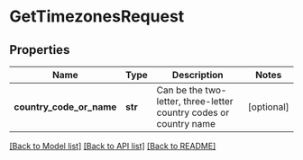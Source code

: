 # GetTimezonesRequest

## Properties
Name | Type | Description | Notes
------------ | ------------- | ------------- | -------------
**country_code_or_name** | **str** | Can be the two-letter, three-letter country codes or country name | [optional] 

[[Back to Model list]](../README.md#documentation-for-models) [[Back to API list]](../README.md#documentation-for-api-endpoints) [[Back to README]](../README.md)


